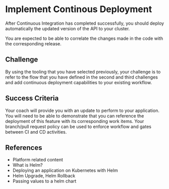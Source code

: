 # Implement Continous Deployment

After Continuous Integration has completed successfully, you should deploy automatically the updated version of the API to your cluster.

You are expected to be able to correlate the changes made in the code with the corresponding release.

## Challenge

By using the tooling that you have selected previously, your challenge is to refer to the flow that you have defined in the second and third challenges and add continuous deployment capabilities to your existing workflow.

## Success Criteria

Your coach will provide you with an update to perform to your application. You will need to be able to demonstrate that you can reference the deployment of this feature with its corresponding work items. Your branch/pull request policy can be used to enforce workflow and gates between CI and CD activities.

## References

- Platform related content
- What is Helm?
- Deploying an application on Kubernetes with Helm
- Helm Upgrade, Helm Rollback
- Passing values to a helm chart